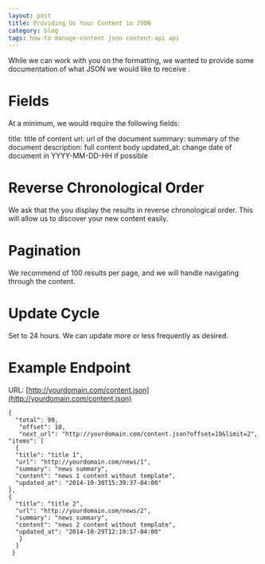 ```yaml
---
layout: post
title: Providing Us Your Content in JSON
category: blog
tags: how-to manage-content json content-api api
---
```


While we can work with you on the formatting, we wanted to provide some documentation of what JSON we would like to receive .

# Fields

At a minimum, we would require the following fields:

title: title of content
url: url of the document
summary: summary of the document
description: full content body
updated_at: change date of document in YYYY-MM-DD-HH if possible

# Reverse Chronological Order

We ask that the you display the results in reverse chronological order. This will allow us to discover your new content easily.

# Pagination

We recommend of 100 results per page, and we will handle navigating through the content.

# Update Cycle

Set to 24 hours. We can update more or less frequently as desired.

# Example Endpoint

URL: [http://yourdomain.com/content.json](http://yourdomain.com/content.json)

    {
      "total": 99,
       "offset": 10,
       "next_url": "http://yourdomain.com/content.json?offset=10&limit=2",
    "items": [
      {
      "title": "title 1",
      "url": "http://yourdomain.com/news/1",
      "summary": "news summary",
      "content": "news 1 content without template",
      "updated_at": "2014-10-30T15:39:37-04:00"
    },
    {
      "title": "title 2",
      "url": "http://yourdomain.com/news/2",
      "summary": "news summary",
      "content": "news 2 content without template",
      "updated_at": "2014-10-29T12:19:17-04:00"
       }
      ]
     }
